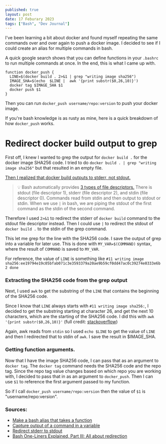 ```yaml
---
published: true
layout: post
date: 17 Feburary 2023
tags: ["Bash", "Dev Journal"]
---
```

I've been learning a bit about docker and found myself repeating the same commands over and over again to push a docker image. I decided to see if I could create an alias for multiple commands in bash. 

A quick google search shows that you can define functions in your `.bashrc` to run multiple commands at once. In the end, this is what I came up with. 

```
function docker_push {
  LINE=$(docker build . 2>&1 | grep "writing image sha256")
  IMAGE_SHA=$(echo  $LINE |  awk '{print substr($0,26,10)}')
  docker tag $IMAGE_SHA $1
  docker push $1
}
```

Then you can run `docker_push username/repo:version` to push your docker image. 

If you're bash knowledge is as rusty as mine, here is a quick breakdown of how `docker_push` works. 
# Redirect docker build output to grep 
First off, I knew I wanted to grep the output for `docker build .` for the docker image SHA256 code. I tried to do `docker build . | grep "writing image sha256"` but that resulted in an empty file. 

[Then I realized that docker build outputs to stderr, not stdout.](https://forums.docker.com/t/capture-ouput-of-docker-build-into-a-log-file/123178/2) 

> 💡 Bash automatically provides [3 types of file descriptors.](https://catonmat.net/bash-one-liners-explained-part-three#:~:text=When%20bash%20starts%20it%20opens,them%20and%20read%20from%20them.) There is stdout (file descriptor 1), stderr (file descriptor 2), and stdin (file descriptor 0). Commands read from stdin and then output to stdout or stdin. 
When we use `|` in bash, we are piping the stdout of the first command as the stdin of the second command. 

Therefore I used `2>&1` to redirect the stderr of `docker build` command to the stdout file descriptor instead. Then I could use `|` to redirect the stdout of `docker build .` to the stdin of the grep command. 

This let me grep for the line with the SHA256 code. I save the output of grep into a variable for later use. This is done with `MY_VAR=$(COMMAND)` syntax, where the result of `COMMAND` is saved to `MY_VAR`. 

For reference, the value of `LINE` is something like `#11 writing image sha256:ee19794e19c05bfab071c3e3593379a20ae9b59cf0dd47ac0c39274e0333e6b2 done`

### Extracting the SHA256 code from the grep output
Next, I used `awk` to get the substring of the `LINE` that contains the beginning of the SHA256 code. 

Since I know that `LINE` always starts with `#11 writing image sha256:`, I decided to get the substring starting at character 26, and get the next 10 characters, which are the starting of the SHA256 code. I did this with `awk '{print substr($0,26,10)}'` (full credit: [stackoverflow](https://stackoverflow.com/questions/24427009/is-there-a-cleaner-way-of-getting-the-last-n-characters-of-every-line))

Again, awk reads from `stdin` so I used `echo $LINE` to get the value of `LINE` and then I redirected that to stdin of `awk`. I save the result in $IMAGE_SHA. 

### Getting function arguments. 
Now that I have the image SHA256 code, I can pass that as an argument to `docker tag`. The `docker tag` command needs the SHA256 code and the repo tag. Since the repo tag value changes based on which repo you are working with, I decided to pass that in as an argument to `docker_push`. Then I can use `$1` to reference the first argument passed to my function. 

So if I call `docker_push username/repo:version` then the value of `$1` is "username/repo:version". 

### Sources:
- [Make a bash alias that takes a function](https://stackoverflow.com/questions/7131670/make-a-bash-alias-that-takes-a-parameter)
- [Capture output of a command in a variable](https://stackoverflow.com/questions/5955577/automatically-capture-output-of-last-command-into-a-variable-using-bash)
- [Redirect stderr to stdout](https://unix.stackexchange.com/questions/400038/send-stderr-to-stdout-for-purposes-of-grep)
- [Bash One-Liners Explained, Part III: All about redirection](https://catonmat.net/bash-one-liners-explained-part-three#:~:text=When%20bash%20starts%20it%20opens,them%20and%20read%20from%20them.)

